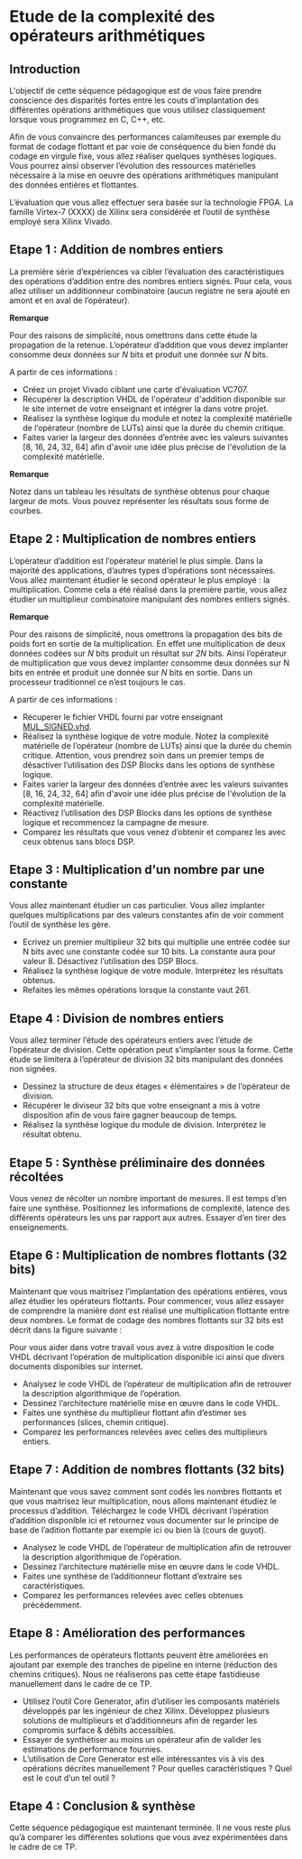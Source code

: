 # Etude de la complexité des opérateurs arithmétiques

## Introduction

L'objectif de cette séquence pédagogique est de vous faire prendre conscience des disparités fortes entre les couts d'implantation des différentes opérations arithmétiques que vous utilisez classiquement lorsque vous programmez en C, C++, etc.

Afin de vous convaincre des performances calamiteuses par exemple du format de codage flottant et par voie de conséquence du bien fondé du codage en virgule fixe, vous allez réaliser quelques synthèses logiques. Vous pourrez ainsi observer l’évolution des ressources matérielles nécessaire à la mise en oeuvre des opérations arithmétiques manipulant des données entières et flottantes.

L’évaluation que vous allez effectuer sera basée sur la technologie FPGA. La famille Virtex-7 (XXXX) de Xilinx sera considérée et l’outil de synthèse employé sera Xilinx Vivado.

## Etape 1 : Addition de nombres entiers

La première série d’expériences va cibler l’évaluation des caractéristiques des opérations d’addition entre des nombres entiers signés. Pour cela, vous allez utiliser un additionneur combinatoire (aucun registre ne sera ajouté en amont et en aval de l’opérateur).

**Remarque**

Pour des raisons de simplicité, nous omettrons dans cette étude la propagation de la retenue. L’opérateur d’addition que vous devez implanter consomme deux données sur *N* bits et produit une donnée sur *N* bits.

A partir de ces informations :
- Créez un projet Vivado ciblant une carte d'évaluation VC707.
- Récupérer la description VHDL de l'opérateur d'addition disponible sur le site internet de votre enseignant et intégrer la dans votre projet.
- Réalisez la synthèse logique du module et notez la complexité matérielle de l’opérateur (nombre de LUTs) ainsi que la durée du chemin critique.
- Faites varier la largeur des données d’entrée avec les valeurs suivantes [8, 16, 24, 32, 64] afin d'avoir une idée plus précise de l'évolution de la complexité matérielle.

**Remarque**

Notez dans un tableau les résultats de synthèse obtenus pour chaque largeur de mots. Vous pouvez représenter les résultats sous forme de courbes.

##	Etape 2 : Multiplication de nombres entiers

L’opérateur d’addition est l’opérateur matériel le plus simple. Dans la majorité des applications, d’autres types d’opérations sont nécessaires. Vous allez maintenant étudier le second opérateur le plus employé : la multiplication. Comme cela a été réalisé dans la première partie, vous allez étudier un multiplieur combinatoire manipulant des nombres entiers signés.

**Remarque**

Pour des raisons de simplicité, nous omettrons la propagation des bits de poids fort en sortie de la multiplication. En effet une multiplication de deux données codées sur *N* bits produit un résultat sur *2N* bits. Ainsi l’opérateur de multiplication que vous devez implanter consomme deux données sur N bits en entrée et produit une donnée sur *N* bits en sortie. Dans un processeur traditionnel ce n’est toujours le cas.

A partir de ces informations :
- Récuperer le fichier VHDL fourni par votre enseignant [MUL_SIGNED.vhd](./MUL_SIGNED/MUL_SIGNED.vhd).
- Réalisez la synthèse logique de votre module. Notez la complexité matérielle de l’opérateur (nombre de LUTs) ainsi que la durée du chemin critique. Attention, vous prendrez soin dans un premier temps de désactiver l’utilisation des DSP Blocks dans les options de synthèse logique.
- Faites varier la largeur des données d’entrée avec les valeurs suivantes [8, 16, 24, 32, 64] afin d'avoir une idée plus précise de l'évolution de la complexité matérielle.
- Réactivez l’utilisation des DSP Blocks dans les options de synthèse logique et recommencez la campagne de mesure.
- Comparez les résultats que vous venez d’obtenir et comparez les avec ceux obtenus sans blocs DSP.


##	Etape 3 : Multiplication d'un nombre par une constante

Vous allez maintenant étudier un cas particulier. Vous allez implanter quelques multiplications par des valeurs constantes afin de voir comment l’outil de synthèse les gère.

- Ecrivez un premier multiplieur 32 bits qui multiplie une entrée codée sur N bits avec une constante codée sur 10 bits. La constante aura pour valeur 8. Désactivez l’utilisation des DSP Blocs.
- Réalisez la synthèse logique de votre module. Interprétez les résultats obtenus.
- Refaites les mêmes opérations lorsque la constante vaut 261.


##	Etape 4 : Division de nombres entiers

Vous allez terminer l’étude des opérateurs entiers avec l’étude de l’opérateur de division. Cette opération peut s’implanter sous la forme. Cette étude se limitera à l’opérateur de division 32 bits manipulant des données non signées. 
- Dessinez la structure de deux étages « élémentaires » de l’opérateur de division.
- Récupérer le diviseur 32 bits que votre enseignant a mis à votre disposition afin de vous faire gagner beaucoup de temps.
- Réalisez la synthèse logique du module de division. Interprétez le résultat obtenu.


##	Etape 5 : Synthèse préliminaire des données récoltées

Vous venez de récolter un nombre important de mesures. Il est temps d’en faire une synthèse. Positionnez les informations de complexité, latence des différents opérateurs les uns par rapport aux autres. Essayer d’en tirer des enseignements.


##	Etape 6 : Multiplication de nombres flottants (32 bits)

Maintenant que vous maitrisez l’implantation des opérations entières, vous allez étudier les opérateurs flottants. Pour commencer, vous allez essayer de comprendre la manière dont est réalisé une multiplication flottante entre deux nombres. Le format de codage des nombres flottants sur 32 bits est décrit dans la figure suivante :
 
Pour vous aider dans votre travail vous avez à votre disposition le code VHDL décrivant l’opération de multiplication disponible ici ainsi que divers documents disponibles sur internet.
- Analysez le code VHDL de l’opérateur de multiplication afin de retrouver la description algorithmique de l’opération.
- Dessinez l’architecture matérielle mise en œuvre dans le code VHDL.
- Faites une synthèse du multiplieur flottant afin d’estimer ses performances (slices, chemin critique).
- Comparez les performances relevées avec celles des multiplieurs entiers.

##	Etape 7 : Addition de nombres flottants (32 bits)

Maintenant que vous savez comment sont codés les nombres flottants et que vous maitrisez leur multiplication, nous allons maintenant étudiez le processus d’addition. Téléchargez le code VHDL décrivant l’opération d’addition disponible ici et retournez vous documenter sur le principe de base de l’adition flottante par exemple ici ou bien là (cours de guyot).
- Analysez le code VHDL de l’opérateur de multiplication afin de retrouver la description algorithmique de l’opération.
- Dessinez l’architecture matérielle mise en œuvre dans le code VHDL.
- Faites une synthèse de l’additionneur flottant d’extraire ses caractéristiques.
- Comparez les performances relevées avec celles obtenues précédemment.

##	Etape 8 : Amélioration des performances

Les performances de opérateurs flottants peuvent être améliorées en ajoutant par exemple des tranches de pipeline en interne (réduction des chemins critiques). Nous ne réaliserons pas cette étape fastidieuse manuellement dans le cadre de ce TP.
- Utilisez l’outil Core Generator, afin d’utiliser les composants matériels développés par les ingénieur de chez Xilinx. Développez plusieurs solutions de multiplieurs et d’additionneurs afin de regarder les compromis surface & débits accessibles.
- Essayer de synthétiser au moins un opérateur afin de valider les estimations de performance fournies.
- L’utilisation de Core Generator est elle intéressantes vis à vis des opérations décrites manuellement ? Pour quelles caractéristiques ? Quel est le cout d’un tel outil ?

##	Etape 4 : Conclusion & synthèse

Cette séquence pédagogique est maintenant terminée. Il ne vous reste plus qu’à comparer les différentes solutions que vous avez expérimentées dans le cadre de ce TP.
